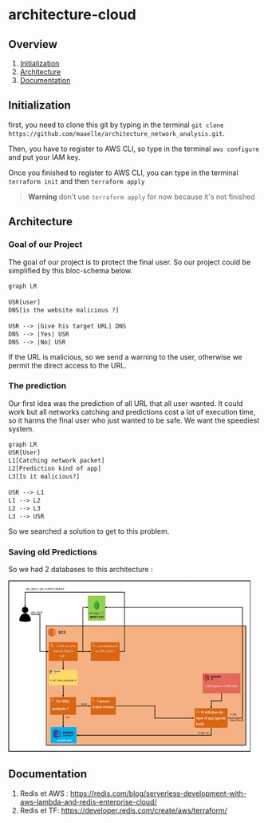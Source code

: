 # architecture-cloud

## Overview
 1. [Initialization](#initialization)
 2. [Architecture](#Architecture)
 3. [Documentation](#Documentation)



## Initialization

first, you need to clone this git by typing in the terminal 
`git clone https://github.com/maaelle/architecture_network_analysis.git`.

Then, you have to register to AWS CLI, so type in the terminal `aws configure` and put your IAM key.

Once you finished to register to AWS CLI, you can type in the terminal `terraform init` and then `terraform apply`

> **Warning**
> don't use `terraform apply` for now because it's not finished


## Architecture

### Goal of our Project

The goal of our project is to protect the final user. 
So our project could be simplified by this bloc-schema below.

```mermaid
graph LR

USR[user]
DNS[is the website malicious ?]

USR --> |Give his target URL| DNS
DNS --> |Yes| USR
DNS --> |No| USR
```
If the URL is malicious, so we send a warning to the user, otherwise we permit the direct access to the URL.

### The prediction

Our first idea was the prediction of all URL that all user wanted. 
It could work but all networks catching and predictions cost a lot of execution time, so it harms the final user 
who just wanted to be safe. We want the speediest system.

```mermaid 
graph LR
USR[User]
L1[Catching network packet]
L2[Prediction kind of app]
L3[Is it malicious?]

USR --> L1
L1 --> L2
L2 --> L3
L3 --> USR
```

So we searched a solution to get to this problem.

### Saving old Predictions

So we had 2 databases to this architecture :

![saving old predictions](docs/saving-old-predictions.png)



## Documentation

1. Redis et AWS : https://redis.com/blog/serverless-development-with-aws-lambda-and-redis-enterprise-cloud/
2. Redis et TF: https://developer.redis.com/create/aws/terraform/
